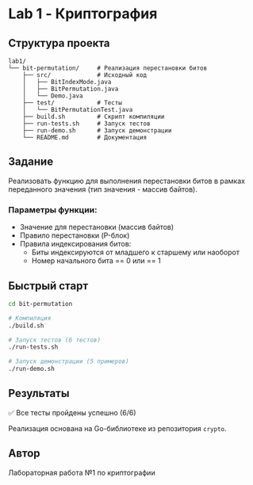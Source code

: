 # Lab 1 - Криптография

## Структура проекта

```
lab1/
└── bit-permutation/     # Реализация перестановки битов
    ├── src/             # Исходный код
    │   ├── BitIndexMode.java
    │   ├── BitPermutation.java
    │   └── Demo.java
    ├── test/            # Тесты
    │   └── BitPermutationTest.java
    ├── build.sh         # Скрипт компиляции
    ├── run-tests.sh     # Запуск тестов
    ├── run-demo.sh      # Запуск демонстрации
    └── README.md        # Документация
```

## Задание

Реализовать функцию для выполнения перестановки битов в рамках переданного значения (тип значения - массив байтов).

### Параметры функции:
- Значение для перестановки (массив байтов)
- Правило перестановки (P-блок)
- Правила индексирования битов:
  - Биты индексируются от младшего к старшему или наоборот
  - Номер начального бита == 0 или == 1

## Быстрый старт

```bash
cd bit-permutation

# Компиляция
./build.sh

# Запуск тестов (6 тестов)
./run-tests.sh

# Запуск демонстрации (5 примеров)
./run-demo.sh
```

## Результаты

✅ Все тесты пройдены успешно (6/6)

Реализация основана на Go-библиотеке из репозитория `crypto`.

## Автор

Лабораторная работа №1 по криптографии

